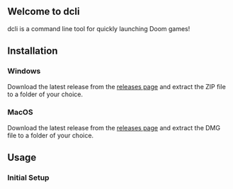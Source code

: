 ## Welcome to dcli

dcli is a command line tool for quickly launching Doom games!

## Installation

### Windows

Download the latest release from the [releases page]() and extract the ZIP file to a folder of your choice.

### MacOS

Download the latest release from the [releases page]() and extract the DMG file to a folder of your choice.

## Usage

### Initial Setup

